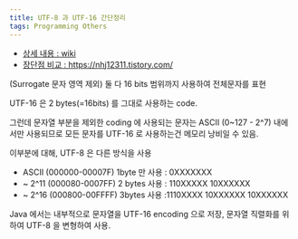 ```yaml
---
title: UTF-8 과 UTF-16 간단정리
tags: Programming Others
---
```


* [상세 내용 : wiki](https://ko.wikipedia.org/wiki/UTF-8)
* [장단점 비교 : https://nhj12311.tistory.com/ ](https://nhj12311.tistory.com/59)



(Surrogate 문자 영역 제외) 둘 다 16 bits 범위까지 사용하여 전체문자를 표현

UTF-16 은 2 bytes(=16bits) 를 그대로 사용하는 code.

그런데 문자열 부분을 제외한 coding 에 사용되는 문자는 ASCII (0~127 - 2^7) 내에서만 사용되므로 모든 문자를 UTF-16 로 사용하는건 메모리 낭비일 수 있음.

이부분에 대해, UTF-8 은 다른 방식을 사용
-  ASCII (000000-00007F) 1byte 만 사용	 : 0XXXXXXX
-  ~ 2^11 (000080-0007FF) 2 bytes 사용    : 110XXXXX 10XXXXXX
-  ~ 2^16 (000800-00FFFF) 3bytes 사용	 :1110XXXX 10XXXXXX 10XXXXXX

 Java 에서는 내부적으로 문자열을 UTF-16 encoding 으로 저장, 문자열 직렬화를 위하여 UTF-8 을 변형하여 사용.
